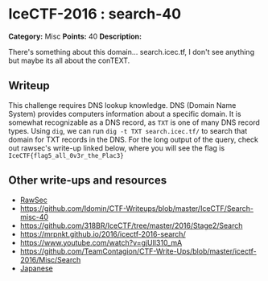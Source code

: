 # IceCTF-2016 : search-40

**Category:** Misc
**Points:** 40
**Description:**

There's something about this domain... search.icec.tf, I don't see anything but maybe its all about the conTEXT.

## Writeup

This challenge requires DNS lookup knowledge. DNS (Domain Name System) provides computers information about a specific domain. It is somewhat recognizable as a DNS record, as `TXT` is one of many DNS record types. Using `dig`, we can run `dig -t TXT search.icec.tf/` to search that domain for TXT records in the DNS. For the long output of the query, check out rawsec's write-up linked below, where you will see the flag is `IceCTF{flag5_all_0v3r_the_Plac3}`

## Other write-ups and resources

* [RawSec](https://rawsec.ml/en/IceCTF-2016-IceCTF-40-Search-Misc/)
* https://github.com/Idomin/CTF-Writeups/blob/master/IceCTF/Search-misc-40
* https://github.com/318BR/IceCTF/tree/master/2016/Stage2/Search
* https://mrpnkt.github.io/2016/icectf-2016-search/
* https://www.youtube.com/watch?v=gjUlI310_mA
* https://github.com/TeamContagion/CTF-Write-Ups/blob/master/icectf-2016/Misc/Search
* [Japanese](https://ctftime.org/writeup/3810)
